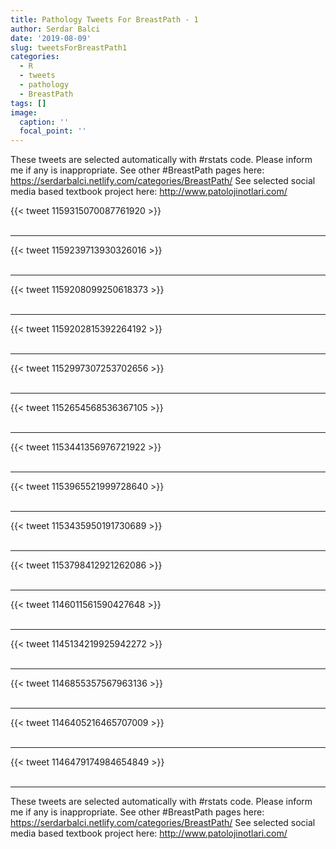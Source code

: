 ```yaml
---
title: Pathology Tweets For BreastPath - 1
author: Serdar Balci
date: '2019-08-09'
slug: tweetsForBreastPath1
categories:
  - R
  - tweets
  - pathology
  - BreastPath
tags: []
image:
  caption: ''
  focal_point: ''
---
```



These tweets are selected automatically with #rstats code. Please inform me if any is inappropriate.
See other #BreastPath pages here: https://serdarbalci.netlify.com/categories/BreastPath/ 
See selected social media based textbook project here: http://www.patolojinotlari.com/

{{< tweet 1159315070087761920 >}}
<br>
<br>
<hr>
{{< tweet 1159239713930326016 >}}
<br>
<br>
<hr>
{{< tweet 1159208099250618373 >}}
<br>
<br>
<hr>
{{< tweet 1159202815392264192 >}}
<br>
<br>
<hr>
{{< tweet 1152997307253702656 >}}
<br>
<br>
<hr>
{{< tweet 1152654568536367105 >}}
<br>
<br>
<hr>
{{< tweet 1153441356976721922 >}}
<br>
<br>
<hr>
{{< tweet 1153965521999728640 >}}
<br>
<br>
<hr>
{{< tweet 1153435950191730689 >}}
<br>
<br>
<hr>
{{< tweet 1153798412921262086 >}}
<br>
<br>
<hr>
{{< tweet 1146011561590427648 >}}
<br>
<br>
<hr>
{{< tweet 1145134219925942272 >}}
<br>
<br>
<hr>
{{< tweet 1146855357567963136 >}}
<br>
<br>
<hr>
{{< tweet 1146405216465707009 >}}
<br>
<br>
<hr>
{{< tweet 1146479174984654849 >}}
<br>
<br>
<hr>


These tweets are selected automatically with #rstats code. Please inform me if any is inappropriate.
See other #BreastPath pages here: https://serdarbalci.netlify.com/categories/BreastPath/ 
See selected social media based textbook project here: http://www.patolojinotlari.com/
